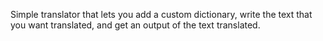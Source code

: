 Simple translator that lets you add a custom dictionary, write the text that you want translated, and get an output of the text translated.
